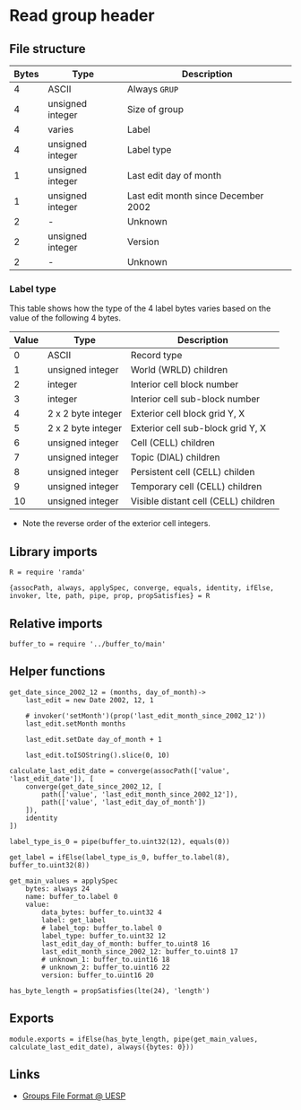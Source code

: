 # Read group header

## File structure

| Bytes | Type             | Description                         |
| ----- | ---------------- | ----------------------------------- |
|     4 | ASCII            | Always `GRUP`                       |
|     4 | unsigned integer | Size of group                       |
|     4 | varies           | Label                               |
|     4 | unsigned integer | Label type                          |
|     1 | unsigned integer | Last edit day of month              |
|     1 | unsigned integer | Last edit month since December 2002 |
|     2 | -                | Unknown                             |
|     2 | unsigned integer | Version                             |
|     2 | -                | Unknown                             |


### Label type

This table shows how the type of the 4 label bytes varies based on the value of the following 4 bytes.

| Value | Type               | Description                          |
| ----- | ------------------ | ------------------------------------ |
|     0 | ASCII              | Record type                          |
|     1 | unsigned integer   | World (WRLD) children                |
|     2 | integer            | Interior cell block number           |
|     3 | integer            | Interior cell sub-block number       |
|     4 | 2 x 2 byte integer | Exterior cell block grid Y, X        |
|     5 | 2 x 2 byte integer | Exterior cell sub-block grid Y, X    |
|     6 | unsigned integer   | Cell (CELL) children                 |
|     7 | unsigned integer   | Topic (DIAL) children                |
|     8 | unsigned integer   | Persistent cell (CELL) childen       |
|     9 | unsigned integer   | Temporary cell (CELL) children       |
|    10 | unsigned integer   | Visible distant cell (CELL) children |

- Note the reverse order of the exterior cell integers.


## Library imports

	R = require 'ramda'

	{assocPath, always, applySpec, converge, equals, identity, ifElse, invoker, lte, path, pipe, prop, propSatisfies} = R


## Relative imports

	buffer_to = require '../buffer_to/main'


## Helper functions

	get_date_since_2002_12 = (months, day_of_month)->
		last_edit = new Date 2002, 12, 1

		# invoker('setMonth')(prop('last_edit_month_since_2002_12'))
		last_edit.setMonth months

		last_edit.setDate day_of_month + 1

		last_edit.toISOString().slice(0, 10)

	calculate_last_edit_date = converge(assocPath(['value', 'last_edit_date']), [
		converge(get_date_since_2002_12, [
			path(['value', 'last_edit_month_since_2002_12']),
			path(['value', 'last_edit_day_of_month'])
		]),
		identity
	])

	label_type_is_0 = pipe(buffer_to.uint32(12), equals(0))

	get_label = ifElse(label_type_is_0, buffer_to.label(8), buffer_to.uint32(8))

	get_main_values = applySpec
		bytes: always 24
		name: buffer_to.label 0
		value:
			data_bytes: buffer_to.uint32 4
			label: get_label
			# label_top: buffer_to.label 0
			label_type: buffer_to.uint32 12
			last_edit_day_of_month: buffer_to.uint8 16
			last_edit_month_since_2002_12: buffer_to.uint8 17
			# unknown_1: buffer_to.uint16 18
			# unknown_2: buffer_to.uint16 22
			version: buffer_to.uint16 20

	has_byte_length = propSatisfies(lte(24), 'length')


## Exports

	module.exports = ifElse(has_byte_length, pipe(get_main_values, calculate_last_edit_date), always({bytes: 0}))


## Links

- [Groups File Format @ UESP](http://www.uesp.net/wiki/Tes5Mod:Mod_File_Format#Groups)
